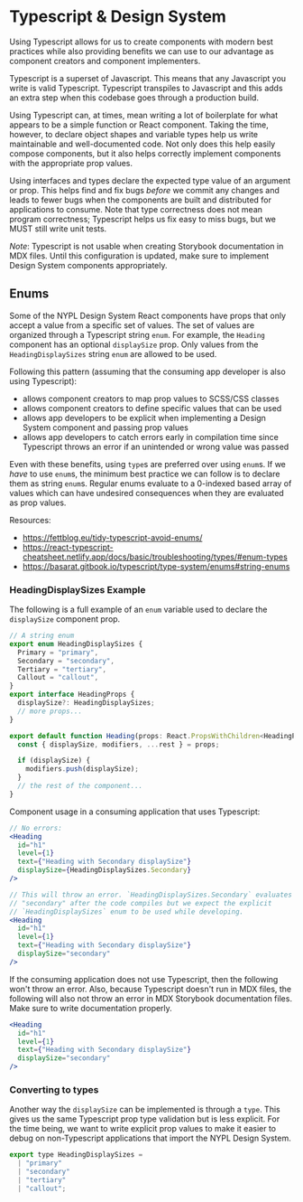 # Typescript & Design System

Using Typescript allows for us to create components with modern best practices while also providing benefits we can use to our advantage as component creators and component implementers.

Typescript is a superset of Javascript. This means that any Javascript you write is valid Typescript. Typescript transpiles to Javascript and this adds an extra step when this codebase goes through a production build.

Using Typescript can, at times, mean writing a lot of boilerplate for what appears to be a simple function or React component. Taking the time, however, to declare object shapes and variable types help us write maintainable and well-documented code. Not only does this help easily compose components, but it also helps correctly implement components with the appropriate prop values.

Using interfaces and types declare the expected type value of an argument or prop. This helps find and fix bugs _before_ we commit any changes and leads to fewer bugs when the components are built and distributed for applications to consume. Note that type correctness does not mean program correctness; Typescript helps us fix easy to miss bugs, but we MUST still write unit tests.

_Note_: Typescript is not usable when creating Storybook documentation in MDX files. Until this configuration is updated, make sure to implement Design System components appropriately.

## Enums

Some of the NYPL Design System React components have props that only accept a value from a specific set of values. The set of values are organized through a Typescript string `enum`. For example, the `Heading` component has an optional `displaySize` prop. Only values from the `HeadingDisplaySizes` string `enum` are allowed to be used.

Following this pattern (assuming that the consuming app developer is also using Typescript):

- allows component creators to map prop values to SCSS/CSS classes
- allows component creators to define specific values that can be used
- allows app developers to be explicit when implementing a Design System component and passing prop values
- allows app developers to catch errors early in compilation time since Typescript throws an error if an unintended or wrong value was passed

Even with these benefits, using `type`s are preferred over using `enum`s. If we _have_ to use `enum`s, the minimum best practice we can follow is to declare them as string `enum`s. Regular enums evaluate to a 0-indexed based array of values which can have undesired consequences when they are evaluated as prop values.

Resources:

- https://fettblog.eu/tidy-typescript-avoid-enums/
- https://react-typescript-cheatsheet.netlify.app/docs/basic/troubleshooting/types/#enum-types
- https://basarat.gitbook.io/typescript/type-system/enums#string-enums

### HeadingDisplaySizes Example

The following is a full example of an `enum` variable used to declare the `displaySize` component prop.

```jsx
// A string enum
export enum HeadingDisplaySizes {
  Primary = "primary",
  Secondary = "secondary",
  Tertiary = "tertiary",
  Callout = "callout",
}
export interface HeadingProps {
  displaySize?: HeadingDisplaySizes;
  // more props...
}

export default function Heading(props: React.PropsWithChildren<HeadingProps>) {
  const { displaySize, modifiers, ...rest } = props;

  if (displaySize) {
    modifiers.push(displaySize);
  }
  // the rest of the component...
}
```

Component usage in a consuming application that uses Typescript:

```jsx
// No errors:
<Heading
  id="h1"
  level={1}
  text={"Heading with Secondary displaySize"}
  displaySize={HeadingDisplaySizes.Secondary}
/>

// This will throw an error. `HeadingDisplaySizes.Secondary` evaluates to
// "secondary" after the code compiles but we expect the explicit
// `HeadingDisplaySizes` enum to be used while developing.
<Heading
  id="h1"
  level={1}
  text={"Heading with Secondary displaySize"}
  displaySize="secondary"
/>
```

If the consuming application does not use Typescript, then the following won't throw an error. Also, because Typescript doesn't run in MDX files, the following will also not throw an error in MDX Storybook documentation files. Make sure to write documentation properly.

```jsx
<Heading
  id="h1"
  level={1}
  text={"Heading with Secondary displaySize"}
  displaySize="secondary"
/>
```

### Converting to types

Another way the `displaySize` can be implemented is through a `type`. This gives us the same Typescript prop type validation but is less explicit. For the time being, we want to write explicit prop values to make it easier to debug on non-Typescript applications that import the NYPL Design System.

```jsx
export type HeadingDisplaySizes =
  | "primary"
  | "secondary"
  | "tertiary"
  | "callout";
```
